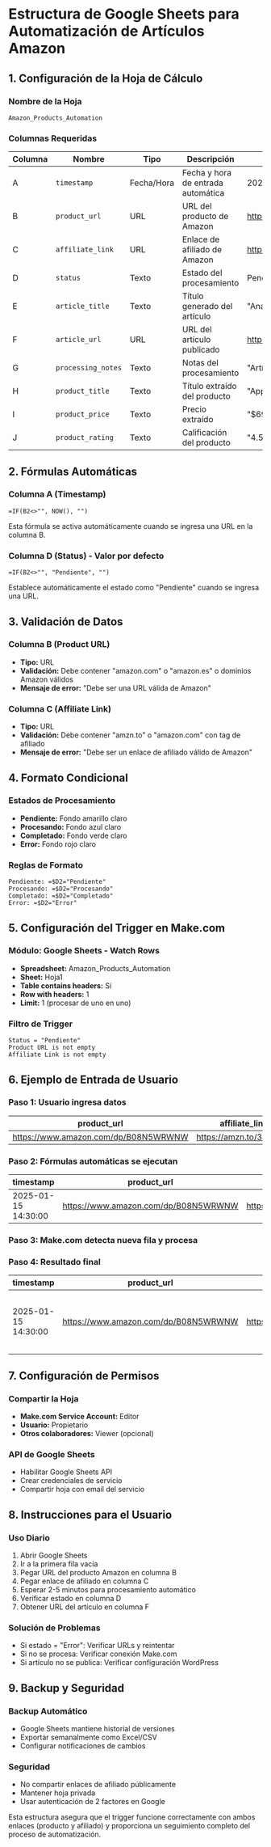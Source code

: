 # Estructura de Google Sheets para Automatización de Artículos Amazon

## 1. Configuración de la Hoja de Cálculo

### Nombre de la Hoja
`Amazon_Products_Automation`

### Columnas Requeridas

| Columna | Nombre | Tipo | Descripción | Ejemplo |
|---------|--------|------|-------------|---------|
| A | `timestamp` | Fecha/Hora | Fecha y hora de entrada automática | 2025-01-15 14:30:00 |
| B | `product_url` | URL | URL del producto de Amazon | https://www.amazon.com/dp/B08N5WRWNW |
| C | `affiliate_link` | URL | Enlace de afiliado de Amazon | https://amzn.to/3xyz123 |
| D | `status` | Texto | Estado del procesamiento | Pendiente/Procesando/Completado/Error |
| E | `article_title` | Texto | Título generado del artículo | "Análisis completo del iPhone 13..." |
| F | `article_url` | URL | URL del artículo publicado | https://myamzdeals.shop/iphone-13-review |
| G | `processing_notes` | Texto | Notas del procesamiento | "Artículo generado exitosamente" |
| H | `product_title` | Texto | Título extraído del producto | "Apple iPhone 13 (128GB, Blue)" |
| I | `product_price` | Texto | Precio extraído | "$699.00" |
| J | `product_rating` | Texto | Calificación del producto | "4.5 de 5" |

## 2. Fórmulas Automáticas

### Columna A (Timestamp)
```
=IF(B2<>"", NOW(), "")
```
Esta fórmula se activa automáticamente cuando se ingresa una URL en la columna B.

### Columna D (Status) - Valor por defecto
```
=IF(B2<>"", "Pendiente", "")
```
Establece automáticamente el estado como "Pendiente" cuando se ingresa una URL.

## 3. Validación de Datos

### Columna B (Product URL)
- **Tipo:** URL
- **Validación:** Debe contener "amazon.com" o "amazon.es" o dominios Amazon válidos
- **Mensaje de error:** "Debe ser una URL válida de Amazon"

### Columna C (Affiliate Link)
- **Tipo:** URL
- **Validación:** Debe contener "amzn.to" o "amazon.com" con tag de afiliado
- **Mensaje de error:** "Debe ser un enlace de afiliado válido de Amazon"

## 4. Formato Condicional

### Estados de Procesamiento
- **Pendiente:** Fondo amarillo claro
- **Procesando:** Fondo azul claro
- **Completado:** Fondo verde claro
- **Error:** Fondo rojo claro

### Reglas de Formato
```
Pendiente: =$D2="Pendiente"
Procesando: =$D2="Procesando"
Completado: =$D2="Completado"
Error: =$D2="Error"
```

## 5. Configuración del Trigger en Make.com

### Módulo: Google Sheets - Watch Rows
- **Spreadsheet:** Amazon_Products_Automation
- **Sheet:** Hoja1
- **Table contains headers:** Sí
- **Row with headers:** 1
- **Limit:** 1 (procesar de uno en uno)

### Filtro de Trigger
```
Status = "Pendiente"
Product URL is not empty
Affiliate Link is not empty
```

## 6. Ejemplo de Entrada de Usuario

### Paso 1: Usuario ingresa datos
| product_url | affiliate_link |
|-------------|----------------|
| https://www.amazon.com/dp/B08N5WRWNW | https://amzn.to/3xyz123 |

### Paso 2: Fórmulas automáticas se ejecutan
| timestamp | product_url | affiliate_link | status |
|-----------|-------------|----------------|--------|
| 2025-01-15 14:30:00 | https://www.amazon.com/dp/B08N5WRWNW | https://amzn.to/3xyz123 | Pendiente |

### Paso 3: Make.com detecta nueva fila y procesa

### Paso 4: Resultado final
| timestamp | product_url | affiliate_link | status | article_title | article_url | product_title | product_price |
|-----------|-------------|----------------|--------|---------------|-------------|---------------|---------------|
| 2025-01-15 14:30:00 | https://www.amazon.com/dp/B08N5WRWNW | https://amzn.to/3xyz123 | Completado | "iPhone 13: Análisis Completo y Mejor Precio" | https://myamzdeals.shop/iphone-13-analisis | "Apple iPhone 13 (128GB, Blue)" | "$699.00" |

## 7. Configuración de Permisos

### Compartir la Hoja
- **Make.com Service Account:** Editor
- **Usuario:** Propietario
- **Otros colaboradores:** Viewer (opcional)

### API de Google Sheets
- Habilitar Google Sheets API
- Crear credenciales de servicio
- Compartir hoja con email del servicio

## 8. Instrucciones para el Usuario

### Uso Diario
1. Abrir Google Sheets
2. Ir a la primera fila vacía
3. Pegar URL del producto Amazon en columna B
4. Pegar enlace de afiliado en columna C
5. Esperar 2-5 minutos para procesamiento automático
6. Verificar estado en columna D
7. Obtener URL del artículo en columna F

### Solución de Problemas
- Si estado = "Error": Verificar URLs y reintentar
- Si no se procesa: Verificar conexión Make.com
- Si artículo no se publica: Verificar configuración WordPress

## 9. Backup y Seguridad

### Backup Automático
- Google Sheets mantiene historial de versiones
- Exportar semanalmente como Excel/CSV
- Configurar notificaciones de cambios

### Seguridad
- No compartir enlaces de afiliado públicamente
- Mantener hoja privada
- Usar autenticación de 2 factores en Google

Esta estructura asegura que el trigger funcione correctamente con ambos enlaces (producto y afiliado) y proporciona un seguimiento completo del proceso de automatización.

